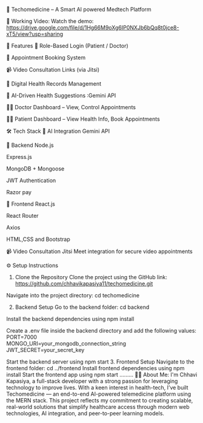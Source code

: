 💊 Techomedicine – A Smart AI powered Medtech Platform

🎥 Working Video:
Watch the demo: https://drive.google.com/file/d/1Hg66M9oXg6IP0NXJb6bQq8t0jce8-xT5/view?usp=sharing

🚀 Features
🔐 Role-Based Login (Patient / Doctor)

📅 Appointment Booking System

📹 Video Consultation Links (via Jitsi)

🏥 Digital Health Records Management

🤖 AI-Driven Health Suggestions :Gemini API 

👩‍⚕️ Doctor Dashboard – View, Control Appointments

🧑‍⚕️ Patient Dashboard – View Health Info, Book Appointments

🛠️ Tech Stack
🧠 AI Integration
Gemini API 

🔧 Backend
Node.js

Express.js

MongoDB + Mongoose

JWT Authentication

Razor pay

🎨 Frontend
React.js

React Router

Axios

HTML,CSS and Bootstrap

📹 Video Consultation
Jitsi Meet integration for secure video appointments

⚙️ Setup Instructions
1. Clone the Repository
Clone the project using the GitHub link:
https://github.com/chhavikapasiya11/techomedicine.git

Navigate into the project directory: cd techomedicine

2. Backend Setup
Go to the backend folder: cd backend

Install the backend dependencies using npm install

Create a .env file inside the backend directory and add the following values:
PORT=7000  
MONGO_URI=your_mongodb_connection_string  
JWT_SECRET=your_secret_key

Start the backend server using npm start
3. Frontend Setup
Navigate to the frontend folder: cd ../frontend
Install frontend dependencies using npm install
Start the frontend app using npm start
.........
👩‍💻 About Me:
I'm Chhavi Kapasiya, a full-stack developer with a strong passion for leveraging technology to improve lives. With a keen interest in health-tech, I’ve built Techomedicine — an end-to-end AI-powered telemedicine platform using the MERN stack. This project reflects my commitment to creating scalable, real-world solutions that simplify healthcare access through modern web technologies, AI integration, and peer-to-peer learning models.


